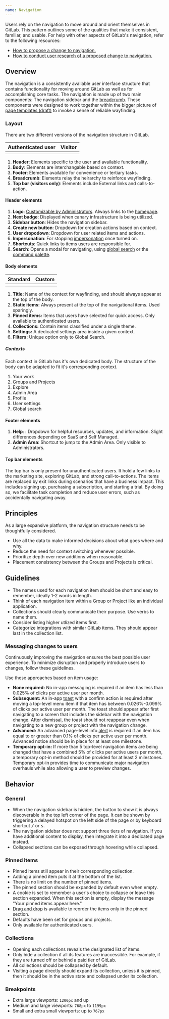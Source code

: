 ```yaml
---
name: Navigation
---
```


Users rely on the navigation to move around and orient themselves in GitLab. This pattern outlines some of the qualities that make it consistent, familiar, and usable. For help with other aspects of GitLab's navigation, refer to the following resources:

- [How to propose a change to navigation.](https://about.gitlab.com/handbook/product/ux/navigation/)
- [How to conduct user research of a proposed change to navigation.](https://about.gitlab.com/handbook/product/ux/ux-research/evaluating-navigation/)

## Overview

The navigation is a consistently available user interface structure that contains functionality for moving around GitLab as well as for accomplishing core tasks. The navigation is made up of two main components: The navigation sidebar and the [breadcrumb](/components/breadcrumb). These components were designed to work together within the bigger picture of [page templates (draft)](https://gitlab.com/gitlab-org/gitlab-services/design.gitlab.com/-/issues/1556) to invoke a sense of reliable wayfinding.

### Layout

There are two different versions of the navigation structure in GitLab.

| Authenticated user | Visitor |
| ------------------ | ------- |
| <figure-img alt="Authenticated navigation layout" src="/img/navigation-layout.svg" width="350"></figure-img> | <figure-img alt="Visitor navigation layout" src="/img/navigation-layout-visitor.svg" width="350"></figure-img> |

1. **Header**: Elements specific to the user and available functionality.
2. **Body**: Elements are interchangable based on context.
3. **Footer**: Elements available for convenience or tertiary tasks.
4. **Breadcrumb**: Elements relay the heirarchy to reinforce wayfinding.
5. **Top bar (visitors only)**: Elements include External links and calls-to-action.

#### Header elements

<figure-img alt="Navigation header structure" label="A layout of the header structure within the navigation sidebar" src="/img/navigation-header-structure.svg"></figure-img>

1. **Logo**: [Customizable by Administrators](https://docs.gitlab.com/ee/administration/appearance.html#customize-your-homepage-button). Always links to the [homepage](https://docs.gitlab.com/ee/user/profile/preferences.html#choose-your-homepage).
2. **Next badge**: Displayed when canary infrastructure is being utilized.
3. **Sidebar button**: Hides the navigation sidebar.
4. **Create new button**: Dropdown for creation actions based on context.
5. **User dropodown**: Dropdown for user related items and actions.
6. **Impersonation**: For stopping [impersonation](https://docs.gitlab.com/ee/administration/admin_area.html#user-impersonation) once turned on.
7. **Shortcuts**: Quick links to items users are responsible for.
8. **Search**: Opens a modal for navigating, using [global search](https://docs.gitlab.com/ee/user/search/) or the [command palette](https://docs.gitlab.com/ee/user/search/command_palette.html#open-the-command-palette).

#### Body elements

|  Standard | Custom |
| ------------------ | ------- |
| <figure-img alt="Navigation body structure" label="Typical layout" src="/img/navigation-body-structure.svg"></figure-img> | <figure-img alt="Navigation body structure for search" label="Specific to context" src="/img/navigation-body-structure-search.svg"></figure-img> |

1. **Title:** Name of the context for wayfinding, and should always appear at the top of the body.
2. **Static items:** Always present at the top of the navigational items. Used sparingly.
3. **Pinned items:** Items that users have selected for quick access. Only available to authenticated users.
4. **Collections:** Contain items classified under a single theme.
5. **Settings:** A dedicated settings area inside a given context.
6. **Filters:** Unique option only to Global Search.

##### Contexts

Each context in GitLab has it's own dedicated body. The structure of the body can be adapted to fit it's corresponding context.

1. Your work
2. Groups and Projects
3. Explore
4. Admin Area
5. Profile
6. User settings
7. Global search

#### Footer elements

1. **Help**: : Dropdown for helpful resources, updates, and information. Slight differences depending on SaaS and Self Managed.
1. **Admin Area**: Shortcut to jump to the Admin Area. Only visible to Administrators.

#### Top bar elements

The top bar is only present for unauthenticated users. It hold a few links to the marketing site, exploring GitLab, and strong call-to-actions. The items are replaced by exit links during scenarios that have a business impact. This includes signing up, purchasing a subscription, and starting a trial. By doing so, we facilitate task completion and reduce user errors, such as accidentally navigating away.

## Principles

As a large expansive platform, the navigation structure needs to be thoughtfully considered.

- Use all the data to make informed decisions about what goes where and why.
- Reduce the need for context switching whenever possible.
- Prioritize depth over new additions when reasonable.
- Placement consistency between the Groups and Projects is critical.

## Guidelines

- The names used for each navigation item should be short and easy to remember, ideally 1-2 words in length.
- Think of each navigation item within a Group or Project like an individual application.
- Collections should clearly communicate their purpose. Use verbs to name them.
- Consider listing higher utlized items first.
- Categorize integrations with similar GitLab items. They should appear last in the collection list.

### Messaging changes to users

Continuously improving the navigation ensures the best possible user experience. To minimize disruption and properly introduce users to changes, follow these guidelines.

Use these approaches based on item usage:

- **None required:** No in-app messaging is required if an item has less than 0.025% of clicks per active user per month.
- **Subsequent:** An in-app [toast](/components/toast) with a confirm action is required after moving a top-level menu item if that item has between 0.026%-0.099% of clicks per active user per month. The toast should appear after first navigating to a screen that includes the sidebar with the navigation change. After dismissal, the toast should not reappear even when navigating to a new group or project with the navigation change.
- **Advanced:** An advanced page-level info [alert](/components/alert) is required if an item has equal to or greater than 0.1% of clicks per active user per month. Advanced notice should be in place for at least one milestone.
- **Temporary opt-in:** If more than 5 top-level navigation items are being changed that have a combined 5% of clicks per active users per month, a temporary opt-in method should be provided for at least 2 milestones. Temporary opt-in provides time to communicate major navigation overhauls while also allowing a user to preview changes.

## Behavior

### General

- When the navigation sidebar is hidden, the button to show it is always discoverable in the top left corner of the page. It can be shown by triggering a delayed hotspot on the left side of the page or by keyboard shortcut <kbd>/</kbd> or <kbd>s</kbd>.
- The navigation sidebar does not support three tiers of navigation. If you have additional content to display, then integrate it into a dedicated page instead.
- Collapsed sections can be exposed through hovering while collapsed.

### Pinned items

- Pinned items still appear in their corresponding collection.
- Adding a pinned item puts it at the bottom of the list.
- There is no limit on the number of pinned items.
- The pinned section should be expanded by default even when empty.
- A cookie is set to remember a user's choice to collapse or leave this section expanded. When this section is empty, display the message "Your pinned items appear here."
- [Drag and drop](https://design.gitlab.com/usability/drag-and-drop) is available to reorder the items only in the pinned section.
- Defaults have been set for groups and projects.
- Only available for authenticated users.

### Collections

- Opening each collections reveals the designated list of items.
- Only hide a collection if all its features are inaccessible. For example, if they are turned off or behind a paid tier of GitLab.
- All collections should be collapsed by default.
- Visiting a page directly should expand its collection, unless it is pinned, then it should be in the active state and collapsed under its collection.

### Breakpoints

- Extra large viewports: `1200px` and up
- Medium and large viewports: `768px` to `1199px`
- Small and extra small viewports: up to `767px`

